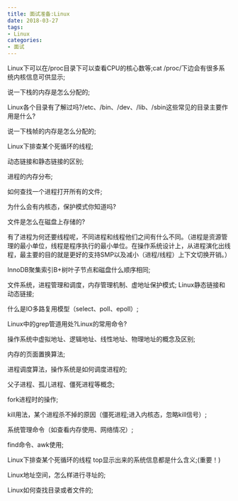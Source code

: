 ```yaml
---
title: 面试准备:Linux
date: 2018-03-27
tags:
- Linux
categories:
- 面试
---
```

<!-- TOC -->


<!-- /TOC -->

Linux下可以在/proc目录下可以查看CPU的核心数等;cat /proc/下边会有很多系统内核信息可供显示; 

说一下栈的内存是怎么分配的;

Linux各个目录有了解过吗?/etc、/bin、/dev、/lib、/sbin这些常见的目录主要作用是什么?

说一下栈帧的内存是怎么分配的;

Linux下排查某个死循环的线程;

动态链接和静态链接的区别;

进程的内存分布;

如何查找一个进程打开所有的文件;

为什么会有内核态，保护模式你知道吗?

文件是怎么在磁盘上存储的?

有了进程为何还要线程呢，不同进程和线程他们之间有什么不同。（进程是资源管理的最小单位，线程是程序执行的最小单位。在操作系统设计上，从进程演化出线程，最主要的目的就是更好的支持SMP以及减小（进程/线程）上下文切换开销。）

InnoDB聚集索引B+树叶子节点和磁盘什么顺序相同;

文件系统，进程管理和调度，内存管理机制、虚地址保护模式;
Linux静态链接和动态链接;

什么是IO多路复用模型（select、poll、epoll）;

Linux中的grep管道用处?Linux的常用命令?

操作系统中虚拟地址、逻辑地址、线性地址、物理地址的概念及区别;

内存的页面置换算法;

进程调度算法，操作系统是如何调度进程的;

父子进程、孤儿进程、僵死进程等概念;

fork进程时的操作;

kill用法，某个进程杀不掉的原因（僵死进程;进入内核态，忽略kill信号）;

系统管理命令（如查看内存使用、网络情况）;

find命令、awk使用;

Linux下排查某个死循环的线程
top显示出来的系统信息都是什么含义;(重要！)

Linux地址空间，怎么样进行寻址的;

Linux如何查找目录或者文件的;